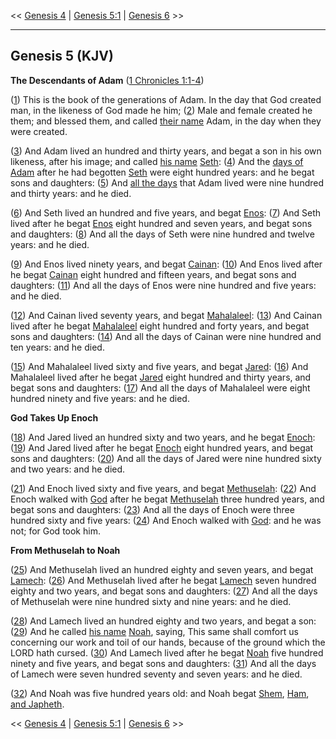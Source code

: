 << [Genesis 4](/genesis/4) | [Genesis 5:1](http://biblehub.com/interlinear/genesis/5-1) | [Genesis 6](/genesis/6) >>

---

## Genesis 5 (KJV)

**The Descendants of Adam** ([1 Chronicles 1:1-4](https://www.biblegateway.com/passage/?search=1+chronicles+1%3A1-4&version=KJV))

([1](http://biblehub.com/interlinear/genesis/5-1.htm)) This is the book of the generations of Adam. In the day that God created man, in the likeness of God made he him; ([2](http://biblehub.com/interlinear/genesis/5-2.htm)) Male and female created he them; and blessed them, and called [their name](/keys/ATh-ShMM) Adam, in the day when they were created.

([3](http://biblehub.com/interlinear/genesis/5-3.htm)) And Adam lived an hundred and thirty years, and begat a son in his own likeness, after his image; and called [his name](/keys/ATh-ShMV) [Seth](/keys/ATh-ShMV.ShTh): ([4](http://biblehub.com/interlinear/genesis/5-4.htm)) And the [days of Adam](/keys/IMI-ADM) after he had begotten [Seth](/keys/ATh-ShTh) were eight hundred years: and he begat sons and daughters: ([5](http://biblehub.com/interlinear/genesis/5-5.htm)) And [all the days](/keys/KL-IMI) that Adam lived were nine hundred and thirty years: and he died.

([6](http://biblehub.com/interlinear/genesis/5-6.htm)) And Seth lived an hundred and five years, and begat [Enos](/keys/ATh-ANVSh): ([7](http://biblehub.com/interlinear/genesis/5-7.htm)) And Seth lived after he begat [Enos](/keys/ATh-ANVSh) eight hundred and seven years, and begat sons and daughters: ([8](http://biblehub.com/interlinear/genesis/5-8.htm)) And all the days of Seth were nine hundred and twelve years: and he died.

([9](http://biblehub.com/interlinear/genesis/5-9.htm)) And Enos lived ninety years, and begat [Cainan](/keys/ATh-QINN): ([10](http://biblehub.com/interlinear/genesis/5-10.htm)) And Enos lived after he begat [Cainan](/keys/ATh-QINN) eight hundred and fifteen years, and begat sons and daughters: ([11](http://biblehub.com/interlinear/genesis/5-11.htm)) And all the days of Enos were nine hundred and five years: and he died.

([12](http://biblehub.com/interlinear/genesis/5-12.htm)) And Cainan lived seventy years, and begat [Mahalaleel](/keys/ATh-MHLLAL): ([13](http://biblehub.com/interlinear/genesis/5-13.htm)) And Cainan lived after he begat [Mahalaleel](/keys/ATh-MHLLAL) eight hundred and forty years, and begat sons and daughters: ([14](http://biblehub.com/interlinear/genesis/5-14.htm)) And all the days of Cainan were nine hundred and ten years: and he died.

([15](http://biblehub.com/interlinear/genesis/5-15.htm)) And Mahalaleel lived sixty and five years, and begat [Jared](/keys/ATh-IRD): ([16](http://biblehub.com/interlinear/genesis/5-16.htm)) And Mahalaleel lived after he begat [Jared](/keys/ATh-IRD) eight hundred and thirty years, and begat sons and daughters: ([17](http://biblehub.com/interlinear/genesis/5-17.htm)) And all the days of Mahalaleel were eight hundred ninety and five years: and he died.

**God Takes Up Enoch**

([18](http://biblehub.com/interlinear/genesis/5-18.htm)) And Jared lived an hundred sixty and two years, and he begat [Enoch](/keys/ATh-ChNVK): ([19](http://biblehub.com/interlinear/genesis/5-19.htm)) And Jared lived after he begat [Enoch](/keys/ATh-ChNVK) eight hundred years, and begat sons and daughters: ([20](http://biblehub.com/interlinear/genesis/5-20.htm)) And all the days of Jared were nine hundred sixty and two years: and he died.

([21](http://biblehub.com/interlinear/genesis/5-21.htm)) And Enoch lived sixty and five years, and begat [Methuselah](/keys/ATh-MThVShLCh): ([22](http://biblehub.com/interlinear/genesis/5-22.htm)) And Enoch walked with [God](/keys/ATh-HALHIM) after he begat [Methuselah](/keys/ATh-MThVShLCh) three hundred years, and begat sons and daughters: ([23](http://biblehub.com/interlinear/genesis/5-23.htm)) And all the days of Enoch were three hundred sixty and five years: ([24](http://biblehub.com/interlinear/genesis/5-24.htm)) And Enoch walked with [God](/keys/ATh-HALHIM): and he was not; for God took him.

**From Methuselah to Noah**

([25](http://biblehub.com/interlinear/genesis/5-25.htm)) And Methuselah lived an hundred eighty and seven years, and begat [Lamech](/keys/ATh-LMK): ([26](http://biblehub.com/interlinear/genesis/5-26.htm)) And Methuselah lived after he begat [Lamech](/keys/ATh-LMK) seven hundred eighty and two years, and begat sons and daughters: ([27](http://biblehub.com/interlinear/genesis/5-27.htm)) And all the days of Methuselah were nine hundred sixty and nine years: and he died.

([28](http://biblehub.com/interlinear/genesis/5-28.htm)) And Lamech lived an hundred eighty and two years, and begat a son: ([29](http://biblehub.com/interlinear/genesis/5-29.htm)) And he called [his name](/keys/ATh-ShMV) [Noah](/keys/ATh-ShMV.NCh), saying, This same shall comfort us concerning our work and toil of our hands, because of the ground which the LORD hath cursed. ([30](http://biblehub.com/interlinear/genesis/5-30.htm)) And Lamech lived after he begat [Noah](/keys/ATh-NCh) five hundred ninety and five years, and begat sons and daughters: ([31](http://biblehub.com/interlinear/genesis/5-31.htm)) And all the days of Lamech were seven hundred seventy and seven years: and he died.

([32](http://biblehub.com/interlinear/genesis/5-32.htm)) And Noah was five hundred years old: and Noah begat [Shem](/keys/ATh-ShM), [Ham](/keys/ATh-ChM), [and Japheth](/keys/VATh-IPTh).

<< [Genesis 4](/genesis/4) | [Genesis 5:1](http://biblehub.com/interlinear/genesis/5-1) | [Genesis 6](/genesis/6) >>

